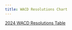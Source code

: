 ```yaml
---
title: WACD Resolutions Chart
---
```

[2024 WACD Resolutions Table](https://wacd-tom.github.io/RESOLUTIONS-CHART/posts/2024-12-20-resolutions.md)

